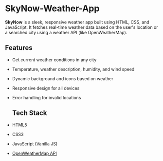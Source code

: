 # SkyNow-Weather-App

**SkyNow** is a sleek, responsive weather app built using HTML, CSS, and JavaScript. It fetches real-time weather data based on the user's location or a searched city using a weather API (like OpenWeatherMap).

## Features

- Get current weather conditions in any city
- Temperature, weather description, humidity, and wind speed
- Dynamic background and icons based on weather
- Responsive design for all devices
- Error handling for invalid locations

  ## Tech Stack

- HTML5
- CSS3
- JavaScript (Vanilla JS)
- [OpenWeatherMap API](https://openweathermap.org/api)
